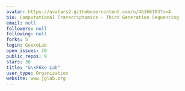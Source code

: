 ```yaml
---
avatar: https://avatars2.githubusercontent.com/u/46366103?v=4
bio: Computational Transcriptomics - Third Generation Sequencing
email: null
followers: null
following: null
forks: 5
login: GoekeLab
open_issues: 20
public_repos: 9
stars: 30
title: "G\xF6ke Lab"
user_type: Organization
website: www.jglab.org
---
```

